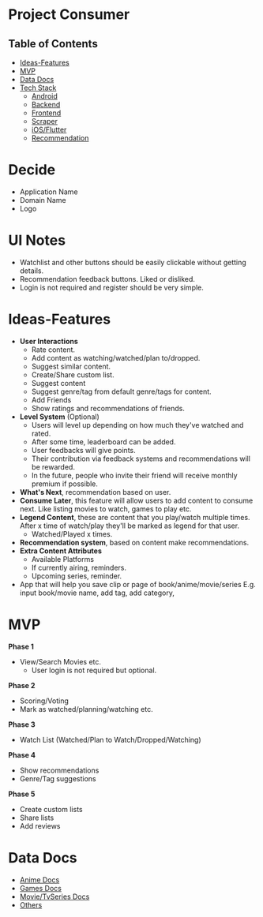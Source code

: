 # Project Consumer

## Table of Contents

- [Ideas-Features](#Ideas-Features)
- [MVP](#MVP)
- [Data Docs](#Data-Docs)
- [Tech Stack](https://github.com/MrNtlu/Project-Consumer/wiki/Tech-Stack)
  - [Android](https://github.com/MrNtlu/Project-Consumer/wiki/Android)
  - [Backend](https://github.com/MrNtlu/Project-Consumer/wiki/Backend-Database)
  - [Frontend](https://github.com/MrNtlu/Project-Consumer/wiki/Frontend)
  - [Scraper](https://github.com/MrNtlu/Project-Consumer/wiki/Scraper)
  - [iOS/Flutter](https://github.com/MrNtlu/Project-Consumer/wiki/iOS-Flutter)
  - [Recommendation](https://github.com/MrNtlu/Project-Consumer/wiki/Recommendation-System)

# Decide
- Application Name
- Domain Name
- Logo

# UI Notes
- Watchlist and other buttons should be easily clickable without getting details.
- Recommendation feedback buttons. Liked or disliked.
- Login is not required and register should be very simple. 

# Ideas-Features

- **User Interactions**
  * Rate content.
  * Add content as watching/watched/plan to/dropped.
  * Suggest similar content.
  * Create/Share custom list.
  * Suggest content
  * Suggest genre/tag from default genre/tags for content.
  * Add Friends
  * Show ratings and recommendations of friends.
- **Level System** (Optional)
  * Users will level up depending on how much they've watched and rated.
  * After some time, leaderboard can be added.
  * User feedbacks will give points.
  * Their contribution via feedback systems and recommendations will be rewarded.
  * In the future, people who invite their friend will receive monthly premium if possible.
- **What's Next**, recommendation based on user.
- **Consume Later**, this feature will allow users to add content to consume next. Like listing movies to watch, games to play etc.
- **Legend Content**, these are content that you play/watch multiple times. After x time of watch/play they'll be marked as legend for that user.
  * Watched/Played x times.
- **Recommendation system**, based on content make recommendations.
- **Extra Content Attributes**
  * Available Platforms
  * If currently airing, reminders.
  * Upcoming series, reminder.
- App that will help you save clip or page of book/anime/movie/series
  E.g. input book/movie name, add tag, add category, 

# MVP

**Phase 1**
- View/Search Movies etc.
  - User login is not required but optional.

**Phase 2**
- Scoring/Voting
- Mark as watched/planning/watching etc.

**Phase 3**
- Watch List (Watched/Plan to Watch/Dropped/Watching)

**Phase 4**
- Show recommendations
- Genre/Tag suggestions

**Phase 5**
- Create custom lists
- Share lists
- Add reviews

# Data Docs

- [Anime Docs](https://github.com/MrNtlu/Project-Consumer/wiki/Anime-API-Docs)
- [Games Docs](https://github.com/MrNtlu/Project-Consumer/wiki/Games-API-Docs)
- [Movie/TvSeries Docs](https://github.com/MrNtlu/Project-Consumer/wiki/Movie-TVSeries-API-Docs)
- [Others](https://github.com/MrNtlu/Project-Consumer/wiki/Others)




